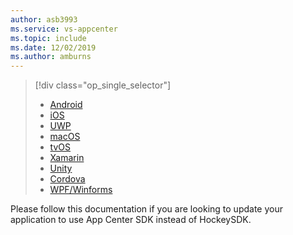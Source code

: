 ```yaml
---
author: asb3993
ms.service: vs-appcenter
ms.topic: include
ms.date: 12/02/2019
ms.author: amburns
---
```


> [!div  class="op_single_selector"]
> * [Android](android-sdk-migration.md)
> * [iOS](ios-sdk-migration.md)
> * [UWP](uwp-sdk-migration.md)
> * [macOS](macos-sdk-migration.md)
> * [tvOS](tvos-sdk-migration.md)
> * [Xamarin](xamarin-sdk-migration.md)
> * [Unity](unity-sdk-migration.md)
> * [Cordova](cordova-sdk-migration.md)
> * [WPF/Winforms](wpf-winforms-sdk-migration.md)


Please follow this documentation if you are looking to update your application to use App Center SDK instead of HockeySDK.
